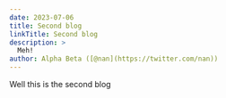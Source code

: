 ```yaml
---
date: 2023-07-06
title: Second blog
linkTitle: Second blog
description: >
  Meh!
author: Alpha Beta ([@nan](https://twitter.com/nan))
---
```


Well this is the second blog
